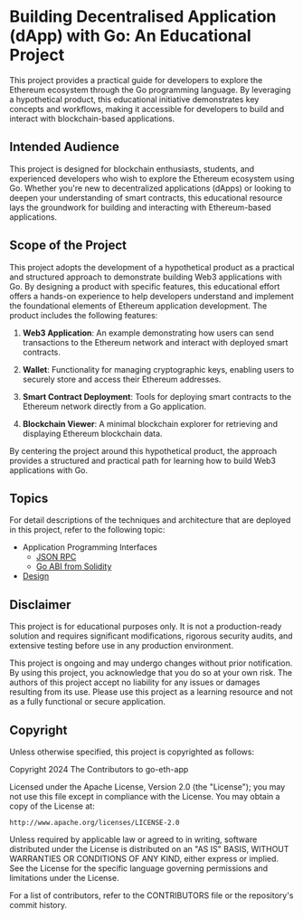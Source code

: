 # Building Decentralised Application (dApp) with Go: An Educational Project

This project provides a practical guide for developers to explore the Ethereum ecosystem through the Go programming language. By leveraging a hypothetical product, this educational initiative demonstrates key concepts and workflows, making it accessible for developers to build and interact with blockchain-based applications.

## Intended Audience

This project is designed for blockchain enthusiasts, students, and experienced developers who wish to explore the Ethereum ecosystem using Go. Whether you're new to decentralized applications (dApps) or looking to deepen your understanding of smart contracts, this educational resource lays the groundwork for building and interacting with Ethereum-based applications.

## Scope of the Project

This project adopts the development of a hypothetical product as a practical and structured approach to demonstrate building Web3 applications with Go. By designing a product with specific features, this educational effort offers a hands-on experience to help developers understand and implement the foundational elements of Ethereum application development. The product includes the following features:

1. **Web3 Application**: An example demonstrating how users can send transactions to the Ethereum network and interact with deployed smart contracts.

2. **Wallet**: Functionality for managing cryptographic keys, enabling users to securely store and access their Ethereum addresses.

3. **Smart Contract Deployment**: Tools for deploying smart contracts to the Ethereum network directly from a Go application.

4. **Blockchain Viewer**: A minimal blockchain explorer for retrieving and displaying Ethereum blockchain data.

By centering the project around this hypothetical product, the approach provides a structured and practical path for learning how to build Web3 applications with Go.

## Topics

For detail descriptions of the techniques and architecture that are deployed in this project, refer to the following topic:

* Application Programming Interfaces 
    * [JSON RPC](./docs/jsonrpc.md)
    * [Go ABI from Solidity](./docs/abi.md)
* [Design](./docs/design.md)

## Disclaimer

This project is for educational purposes only. It is not a production-ready solution and requires significant modifications, rigorous security audits, and extensive testing before use in any production environment.

This project is ongoing and may undergo changes without prior notification. By using this project, you acknowledge that you do so at your own risk. The authors of this project accept no liability for any issues or damages resulting from its use. Please use this project as a learning resource and not as a fully functional or secure application.

## Copyright

Unless otherwise specified, this project is copyrighted as follows:

Copyright 2024 The Contributors to go-eth-app

Licensed under the Apache License, Version 2.0 (the "License"); you may not use this file except in compliance with the License. You may obtain a copy of the License at:

    http://www.apache.org/licenses/LICENSE-2.0

Unless required by applicable law or agreed to in writing, software distributed under the License is distributed on an "AS IS" BASIS, WITHOUT WARRANTIES OR CONDITIONS OF ANY KIND, either express or implied. See the License for the specific language governing permissions and limitations under the License.

For a list of contributors, refer to the CONTRIBUTORS file or the repository's commit history.